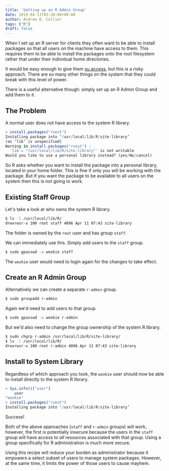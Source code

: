 ```yaml
---
title: 'Setting up an R Admin Group'
date: 2019-04-11T03:30:00+00:00
author: Andrew B. Collier
tags: ["R"]
draft: false
---
```


When I set up an R server for clients they often want to be able to install packages so that all users on the machine have access to them. This requires them to be able to install the packages onto the root filesystem rather that under their individual home directories.

It would be easy enough to give them [su access](https://en.wikipedia.org/wiki/Su_(Unix)), but this is a risky approach. There are so many other things on the system that they could break with this level of power.

There is a useful alternative though: simply set up an R Admin Group and add them to it.

## The Problem

A normal user does not have access to the system R library.

```r
> install.packages("rvest")
Installing package into ‘/usr/local/lib/R/site-library’
(as ‘lib’ is unspecified)
Warning in install.packages("rvest") :
  'lib = "/usr/local/lib/R/site-library"' is not writable
Would you like to use a personal library instead? (yes/No/cancel)
```

So R asks whether you want to install the package into a personal library, located in your home folder. This is fine if only you will be working with the package. But if you want the package to be available to all users on the system then this is not going to work.

## Existing Staff Group

Let's take a look at who owns the system R library.

```bash
$ ls -l /usr/local/lib/R/
drwxrwsr-x 100 root staff 4096 Apr 11 07:43 site-library
```

The folder is owned by the `root` user and has group `staff`.

We can immediately use this. Simply add users to the `staff` group.

```bash
$ sudo gpasswd -a wookie staff
```

The `wookie` user would need to login again for the changes to take effect.

## Create an R Admin Group

Alternatively we can create a separate `r-admin` group.

```bash
$ sudo groupadd r-admin
```

Again we'd need to add users to that group.

```bash
$ sudo gpasswd -a wookie r-admin
```

But we'd also need to change the group ownership of the system R library.

```bash
$ sudo chgrp r-admin /usr/local/lib/R/site-library/
$ ls -l /usr/local/lib/R/
drwxrwsr-x 100 root r-admin 4096 Apr 11 07:43 site-library
```

## Install to System Library

Regardless of which approach you took, the `wookie` user should now be able to install directly to the system R library.

```r
> Sys.info()["user"]
    user 
"wookie" 
> install.packages("rvest")
Installing package into ‘/usr/local/lib/R/site-library’
```

Success!

Both of the above approaches (`staff` and `r-admin` groups) will work, however, the first is potentially insecure because the users in the `staff` group will have access to *all* resources associated with that group. Using a group specifically for R administration is much more secure.

Using this recipe will reduce your burden as administrator because it empowers a select subset of users to manage system packages. However, at the same time, it limits the power of those users to cause mayhem.